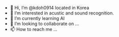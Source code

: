 - 👋 Hi, I’m @kdoh0914 located in Korea
- 👀 I’m interested in acustic and sound recognition.
- 🌱 I’m currently learning AI
- 💞️ I’m looking to collaborate on ...
- 📫 How to reach me ...

<!---
kdoh0914/kdoh0914 is a ✨ special ✨ repository because its `README.md` (this file) appears on your GitHub profile.
You can click the Preview link to take a look at your changes.
--->
